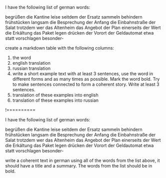 I have the following list of german words:

begrüßen
die Kantine
leise
seitdem
der Ersatz
sammeln
behindern
frühstücken
langsam
die Besprechung
der Anfang
die Einbahnstraße
der Salat
trotzdem
wer
das Altenheim
das Angebot
der Plan
einerseits
der Wert
die Erkältung
das Paket
legen
drücken
der Vorort
der Geldautomat
etwa
statt
vorschlagen
besonder-

create a markdown table with the following columns:

1. the word
2. english translation
3. russian translation
4. write a short example text with at least 3 sentences, use the word in different forms and as many times as possible. Mark the word bold. Try to make sentences connected to form a coherent story. Write at least 3 sentences.
5. translation of these examples into english
6. translation of these examples into russian

!==========


I have the following list of german words:

begrüßen
die Kantine
leise
seitdem
der Ersatz
sammeln
behindern
frühstücken
langsam
die Besprechung
der Anfang
die Einbahnstraße
der Salat
trotzdem
wer
das Altenheim
das Angebot
der Plan
einerseits
der Wert
die Erkältung
das Paket
legen
drücken
der Vorort
der Geldautomat
etwa
statt
vorschlagen
besonder-

write a coherent text in german using all of the words from the list above, it should have a title and a summary. The words from the list should be in bold.